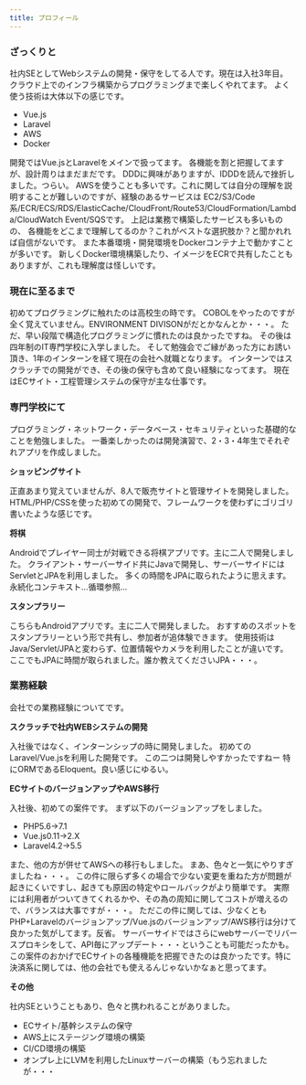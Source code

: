 ```yaml
---
title: プロフィール
---
```


### ざっくりと
社内SEとしてWebシステムの開発・保守をしてる人です。現在は入社3年目。
クラウド上でのインフラ構築からプログラミングまで楽しくやれてます。
よく使う技術は大体以下の感じです。

* Vue.js
* Laravel
* AWS
* Docker

開発ではVue.jsとLaravelをメインで扱ってます。
各機能を割と把握してますが、設計周りはまだまだです。
DDDに興味がありますが、IDDDを読んで挫折しました。つらい。
AWSを使うことも多いです。これに関しては自分の理解を説明することが難しいのですが、経験のあるサービスは
EC2/S3/Code系/ECR/ECS/RDS/ElasticCache/CloudFront/Route53/CloudFormation/Lambda/CloudWatch Event/SQSです。
上記は業務で構築したサービスも多いものの、
各機能をどこまで理解してるのか？これがベストな選択肢か？と聞かれれば自信がないです。
また本番環境・開発環境をDockerコンテナ上で動かすことが多いです。
新しくDocker環境構築したり、イメージをECRで共有したこともありますが、これも理解度は怪しいです。

### 現在に至るまで
初めてプログラミングに触れたのは高校生の時です。
COBOLをやったのですが全く覚えていません。ENVIRONMENT DIVISONがだとかなんとか・・・。
ただ、早い段階で構造化プログラミングに慣れたのは良かったですね。
その後は四年制のIT専門学校に入学しました。
そして勉強会でご縁があった方にお誘い頂き、1年のインターンを経て現在の会社へ就職となります。
インターンではスクラッチでの開発ができ、その後の保守も含めて良い経験になってます。
現在はECサイト・工程管理システムの保守が主な仕事です。

### 専門学校にて
プログラミング・ネットワーク・データベース・セキュリティといった基礎的なことを勉強しました。
一番楽しかったのは開発演習で、2・3・4年生でそれぞれアプリを作成しました。

**ショッピングサイト**

正直あまり覚えていませんが、8人で販売サイトと管理サイトを開発しました。
HTML/PHP/CSSを使った初めての開発で、フレームワークを使わずにゴリゴリ書いたような感じです。

**将棋**

Androidでプレイヤー同士が対戦できる将棋アプリです。主に二人で開発しました。
クライアント・サーバーサイド共にJavaで開発し、サーバーサイドにはServletとJPAを利用しました。
多くの時間をJPAに取られたように思えます。永続化コンテキスト...循環参照...

**スタンプラリー**

こちらもAndroidアプリです。主に二人で開発しました。
おすすめのスポットをスタンプラリーという形で共有し、参加者が追体験できます。
使用技術はJava/Servlet/JPAと変わらず、位置情報やカメラを利用したことが違いです。
ここでもJPAに時間が取られました。誰か教えてくださいJPA・・・。

### 業務経験
会社での業務経験についてです。

**スクラッチで社内WEBシステムの開発**

入社後ではなく、インターンシップの時に開発しました。
初めてのLaravel/Vue.jsを利用した開発です。
この二つは開発しやすかったですねー
特にORMであるEloquent。良い感じにゆるい。

**ECサイトのバージョンアップやAWS移行**

入社後、初めての案件です。
まず以下のバージョンアップをしました。

* PHP5.6->7.1
* Vue.js0.11->2.X
* Laravel4.2->5.5

また、他の方が併せてAWSへの移行もしました。
まあ、色々と一気にやりすぎましたね・・・。
この件に限らず多くの場合で少ない変更を重ねた方が問題が起きにくいですし、起きても原因の特定やロールバックがより簡単です。
実際には利用者がついてきてくれるかや、その為の周知に関してコストが増えるので、バランスは大事ですが・・・。
ただこの件に関しては、少なくともPHP+Laravelのバージョンアップ/Vue.jsのバージョンアップ/AWS移行は分けて良かった気がしてます。反省。
サーバーサイドではさらにwebサーバーでリバースプロキシをして、API毎にアップデート・・・ということも可能だったかも。
この案件のおかげでECサイトの各種機能を把握できたのは良かったです。特に決済系に関しては、他の会社でも使えるんじゃないかなぁと思ってます。

**その他**

社内SEということもあり、色々と携われることがありました。

* ECサイト/基幹システムの保守
* AWS上にステージング環境の構築
* CI/CD環境の構築
* オンプレ上にLVMを利用したLinuxサーバーの構築（もう忘れましたが・・・